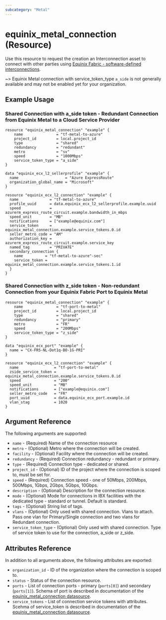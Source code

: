 ```yaml
---
subcategory: "Metal"
---
```


# equinix_metal_connection (Resource)

Use this resource to request the creation an Interconnection asset to connect with other parties using [Equinix Fabric - software-defined interconnections](https://metal.equinix.com/developers/docs/networking/fabric/).

~> Equinix Metal connection with service_token_type `a_side` is not generally available and may not be enabled yet for your organization.

## Example Usage

### Shared Connection with a_side token - Redundant Connection from Equinix Metal to a Cloud Service Provider

```hcl
resource "equinix_metal_connection" "example" {
    name               = "tf-metal-to-azure"
    project_id         = local.project_id
    type               = "shared"
    redundancy         = "redundant"
    metro              = "sv"
    speed              = "1000Mbps"
    service_token_type = "a_side"
}

data "equinix_ecx_l2_sellerprofile" "example" {
  name                     = "Azure ExpressRoute"
  organization_global_name = "Microsoft"
}

resource "equinix_ecx_l2_connection" "example" {
  name              = "tf-metal-to-azure"
  profile_uuid      = data.equinix_ecx_l2_sellerprofile.example.uuid
  speed             = azurerm_express_route_circuit.example.bandwidth_in_mbps
  speed_unit        = "MB"
  notifications     = ["example@equinix.com"]
  service_token     = equinix_metal_connection.example.service_tokens.0.id
  seller_metro_code = "AM"
  authorization_key = azurerm_express_route_circuit.example.service_key
  named_tag         = "PRIVATE"
  secondary_connection {
    name          = "tf-metal-to-azure"-sec"
    service_token = equinix_metal_connection.example.service_tokens.1.id
  }
}
```

### Shared Connection with z_side token - Non-redundant Connection from your Equinix Fabric Port to Equinix Metal

```hcl
resource "equinix_metal_connection" "example" {
    name               = "tf-port-to-metal"
    project_id         = local.project_id
    type               = "shared"
    redundancy         = "primary"
    metro              = "FR"
    speed              = "200Mbps"
    service_token_type = "z_side"
}

data "equinix_ecx_port" "example" {
  name = "CX-FR5-NL-Dot1q-BO-1G-PRI"
}

resource "equinix_ecx_l2_connection" "example" {
  name                = "tf-port-to-metal"
  zside_service_token = equinix_metal_connection.example.service_tokens.0.id
  speed               = "200"
  speed_unit          = "MB"
  notifications       = ["example@equinix.com"]
  seller_metro_code   = "FR"
  port_uuid           = data.equinix_ecx_port.example.id
  vlan_stag           = 1020
}
```

## Argument Reference

The following arguments are supported:

* `name` - (Required) Name of the connection resource
* `metro` - (Optional) Metro where the connection will be created.
* `facility` - (Optional) Facility where the connection will be created.
* `redundancy` - (Required) Connection redundancy - redundant or primary.
* `type` - (Required) Connection type - dedicated or shared.
* `project_id` - (Optional) ID of the project where the connection is scoped to, must be set for.
* `speed` - (Required) Connection speed - one of 50Mbps, 200Mbps, 500Mbps, 1Gbps, 2Gbps, 5Gbps, 10Gbps.
* `description` - (Optional) Description for the connection resource.
* `mode` - (Optional) Mode for connections in IBX facilities with the dedicated type - standard or tunnel. Default is standard.
* `tags` - (Optional) String list of tags.
* `vlans` - (Optional) Only used with shared connection. Vlans to attach. Pass one vlan for Primary/Single connection and two vlans for Redundant connection.
* `service_token_type` - (Optional) Only used with shared connection. Type of service token to use for the connection, a_side or z_side.

## Attributes Reference

In addition to all arguments above, the following attributes are exported:

* `organization_id` - ID of the organization where the connection is scoped to.
* `status` - Status of the connection resource.
* `ports` - List of connection ports - primary (`ports[0]`) and secondary (`ports[1]`). Schema of
port is described in documentation of the
[equinix_metal_connection datasource](../data-sources/equinix_metal_connection.md).
* `service_tokens` - List of connection service tokens with attributes. Scehma of service_token is described in documentation of the [equinix_metal_connection datasource](../data-sources/equinix_metal_connection.md).
